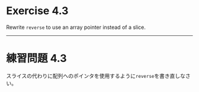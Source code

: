# Exercise 4.3
Rewrite `reverse` to use an array pointer instead of a slice.

---
# 練習問題 4.3
スライスの代わりに配列へのポインタを使用するように`reverse`を書き直しなさい。
